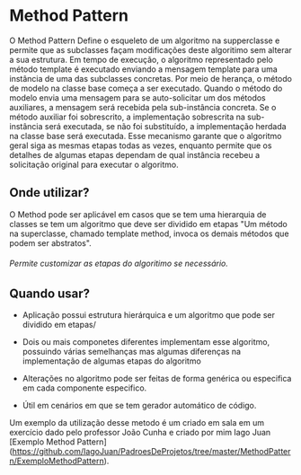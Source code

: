 # Method Pattern

O Method Pattern Define o esqueleto de um algoritmo na supperclasse e permite que as subclasses façam modificações deste algoritimo sem alterar a sua estrutura. Em tempo de execução, o algoritmo representado pelo método template é executado enviando a mensagem template para uma instância de uma das subclasses concretas. Por meio de herança, o método de modelo na classe base começa a ser executado. Quando o método do modelo envia uma mensagem para se auto-solicitar um dos métodos auxiliares, a mensagem será recebida pela sub-instância concreta. Se o método auxiliar foi sobrescrito, a implementação sobrescrita na sub-instância será executada, se não foi substituído, a implementação herdada na classe base será executada. Esse mecanismo garante que o algoritmo geral siga as mesmas etapas todas as vezes, enquanto permite que os detalhes de algumas etapas dependam de qual instância recebeu a solicitação original para executar o algoritmo.


## Onde utilizar?

O Method pode ser aplicável em casos que se tem uma hierarquia de classes se tem um algoritmo que deve ser dividido em etapas "Um método na superclasse, chamado template method, invoca os demais métodos que podem ser abstratos".

###### Permite customizar as etapas do algoritimo se necessário.

## Quando usar?

- Aplicação possui estrutura hierárquica e um algoritmo que pode ser dividido em etapas/

- Dois ou mais componetes diferentes implementam esse algoritmo, possuindo várias semelhanças mas algumas diferenças na implementação de algumas etapas do algoritmo

- Alterações no algoritmo pode ser feitas de forma genérica ou especifica em cada componente especifico.

- Útil em cenários em que se tem gerador automático de código.

Um exemplo da utilização desse metodo é um criado em sala em um exercício dado pelo professor João Cunha e criado por mim Iago Juan [Exemplo Method Pattern] (https://github.com/IagoJuan/PadroesDeProjetos/tree/master/MethodPattern/ExemploMethodPattern).
